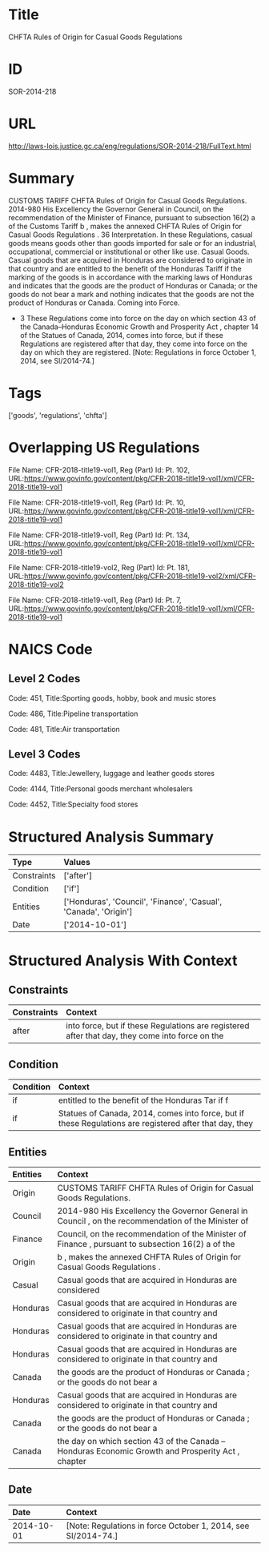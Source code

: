 # Title
CHFTA Rules of Origin for Casual Goods Regulations


# ID
SOR-2014-218

# URL
http://laws-lois.justice.gc.ca/eng/regulations/SOR-2014-218/FullText.html


# Summary
CUSTOMS TARIFF CHFTA Rules of Origin for Casual Goods Regulations.
2014-980 His Excellency the Governor General in Council, on the recommendation of the Minister of Finance, pursuant to subsection 16(2) a  of the  Customs Tariff b , makes the annexed  CHFTA Rules of Origin for Casual Goods Regulations .
36 Interpretation.
In these Regulations,  casual goods  means goods other than goods imported for sale or for an industrial, occupational, commercial or institutional or other like use.
Casual Goods.
Casual goods that are acquired in Honduras are considered to originate in that country and are entitled to the benefit of the Honduras Tariff if the marking of the goods is in accordance with the marking laws of Honduras and indicates that the goods are the product of Honduras or Canada; or the goods do not bear a mark and nothing indicates that the goods are not the product of Honduras or Canada.
Coming into Force.
* 3 These Regulations come into force on the day on which section 43 of the  Canada–Honduras Economic Growth and Prosperity Act , chapter 14 of the Statues of Canada, 2014, comes into force, but if these Regulations are registered after that day, they come into force on the day on which they are registered.
[Note: Regulations in force October 1, 2014,  see  SI/2014-74.] 


# Tags
['goods', 'regulations', 'chfta']


# Overlapping US Regulations
File Name: CFR-2018-title19-vol1, Reg (Part) Id: Pt. 102, URL:https://www.govinfo.gov/content/pkg/CFR-2018-title19-vol1/xml/CFR-2018-title19-vol1

File Name: CFR-2018-title19-vol1, Reg (Part) Id: Pt. 10, URL:https://www.govinfo.gov/content/pkg/CFR-2018-title19-vol1/xml/CFR-2018-title19-vol1

File Name: CFR-2018-title19-vol1, Reg (Part) Id: Pt. 134, URL:https://www.govinfo.gov/content/pkg/CFR-2018-title19-vol1/xml/CFR-2018-title19-vol1

File Name: CFR-2018-title19-vol2, Reg (Part) Id: Pt. 181, URL:https://www.govinfo.gov/content/pkg/CFR-2018-title19-vol2/xml/CFR-2018-title19-vol2

File Name: CFR-2018-title19-vol1, Reg (Part) Id: Pt. 7, URL:https://www.govinfo.gov/content/pkg/CFR-2018-title19-vol1/xml/CFR-2018-title19-vol1




# NAICS Code
## Level 2 Codes
Code: 451, Title:Sporting goods, hobby, book and music stores

Code: 486, Title:Pipeline transportation

Code: 481, Title:Air transportation




## Level 3 Codes
Code: 4483, Title:Jewellery, luggage and leather goods stores

Code: 4144, Title:Personal goods merchant wholesalers

Code: 4452, Title:Specialty food stores







# Structured Analysis Summary
| Type        | Values                                                           |
|:------------|:-----------------------------------------------------------------|
| Constraints | ['after']                                                        |
| Condition   | ['if']                                                           |
| Entities    | ['Honduras', 'Council', 'Finance', 'Casual', 'Canada', 'Origin'] |
| Date        | ['2014-10-01']                                                   |


# Structured Analysis With Context
 


## Constraints
| Constraints   | Context                                                                                         |
|:--------------|:------------------------------------------------------------------------------------------------|
| after         | into force, but if these Regulations are registered after that day, they come into force on the |


## Condition
| Condition   | Context                                                                                                 |
|:------------|:--------------------------------------------------------------------------------------------------------|
| if          | entitled to the benefit of the Honduras Tar if f                                                        |
| if          | Statues of Canada, 2014, comes into force, but if these Regulations are registered after that day, they |


## Entities
| Entities   | Context                                                                                             |
|:-----------|:----------------------------------------------------------------------------------------------------|
| Origin     | CUSTOMS TARIFF CHFTA Rules of  Origin  for Casual Goods Regulations.                                |
| Council    | 2014-980 His Excellency the Governor General in  Council , on the recommendation of the Minister of |
| Finance    | Council, on the recommendation of the Minister of Finance , pursuant to subsection 16(2) a of the   |
| Origin     | b , makes the annexed CHFTA Rules of Origin  for Casual Goods Regulations .                         |
| Casual     | Casual goods that are acquired in Honduras are considered                                           |
| Honduras   | Casual goods that are acquired in  Honduras are considered to originate in that country and         |
| Honduras   | Casual goods that are acquired in  Honduras are considered to originate in that country and         |
| Honduras   | Casual goods that are acquired in  Honduras are considered to originate in that country and         |
| Canada     | the goods are the product of Honduras or Canada ; or the goods do not bear a                        |
| Honduras   | Casual goods that are acquired in  Honduras are considered to originate in that country and         |
| Canada     | the goods are the product of Honduras or Canada ; or the goods do not bear a                        |
| Canada     | the day on which section 43 of the Canada –Honduras Economic Growth and Prosperity Act , chapter    |


## Date
| Date       | Context                                                         |
|:-----------|:----------------------------------------------------------------|
| 2014-10-01 | [Note: Regulations in force October 1, 2014,  see  SI/2014-74.] |


